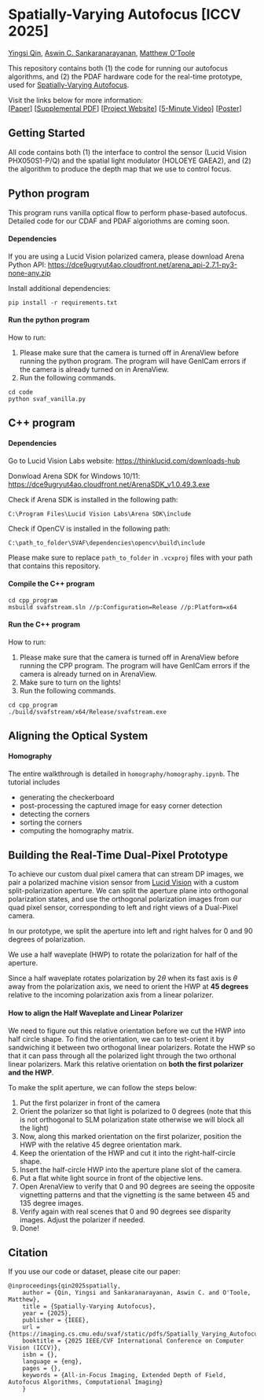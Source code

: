 # Spatially-Varying Autofocus [ICCV 2025]

[Yingsi Qin](https://yingsiqin.github.io/), [Aswin C. Sankaranarayanan](https://users.ece.cmu.edu/~saswin/), [Matthew O'Toole](https://www.cs.cmu.edu/~motoole2/)

This repository contains both (1) the code for running our autofocus algorithms, and (2) the PDAF hardware code for the real-time prototype, used for [Spatially-Varying Autofocus](https://imaging.cs.cmu.edu/svaf/). 

Visit the links below for more information:\
 [[Paper](https://imaging.cs.cmu.edu/svaf/static/pdfs/Spatially_Varying_Autofocus.pdf)] [[Supplemental PDF](https://imaging.cs.cmu.edu/svaf/static/pdfs/Spatially_Varying_Autofocus-supp.pdf)] [[Project Website](https://imaging.cs.cmu.edu/svaf/)] [[5-Minute Video](https://www.youtube.com/watch?v=WNPkUB9o2Fo)] [[Poster](https://imaging.cs.cmu.edu/svaf/static/pdfs/Spatially_Varying_Autofocus-poster.pdf)]

## Getting Started

All code contains both (1) the interface to control the sensor (Lucid Vision PHX050S1-P/Q) and the spatial light modulator (HOLOEYE GAEA2), and (2) the algorithm to produce the depth map that we use to control focus. 

## Python program

This program runs vanilla optical flow to perform phase-based autofocus. Detailed code for our CDAF and PDAF algoriothms are coming soon.

#### Dependencies
If you are using a Lucid Vision polarized camera, please download Arena Python API:
https://dce9ugryut4ao.cloudfront.net/arena_api-2.7.1-py3-none-any.zip

Install additional dependencies:
```
pip install -r requirements.txt
```

#### Run the python program
How to run:
1. Please make sure that the camera is turned off in ArenaView before running the python program. The program will have GenICam errors if the camera is already turned on in ArenaView.
2. Run the following commands.
```
cd code
python svaf_vanilla.py
```

## C++ program
#### Dependencies
Go to Lucid Vision Labs website:
https://thinklucid.com/downloads-hub

Donwload Arena SDK for Windows 10/11:
https://dce9ugryut4ao.cloudfront.net/ArenaSDK_v1.0.49.3.exe

Check if Arena SDK is installed in the following path:
```
C:\Program Files\Lucid Vision Labs\Arena SDK\include
```

Check if OpenCV is installed in the following path:
```
C:\path_to_folder\SVAF\dependencies\opencv\build\include
```

Please make sure to replace `path_to_folder` in `.vcxproj` files with your path that contains this repository.

#### Compile the C++ program
```
cd cpp_program
msbuild svafstream.sln //p:Configuration=Release //p:Platform=x64
```

#### Run the C++ program
How to run:
1. Please make sure that the camera is turned off in ArenaView before running the CPP program. The program will have GenICam errors if the camera is already turned on in ArenaView.
2. Make sure to turn on the lights!
3. Run the following commands.
```
cd cpp_program
./build/svafstream/x64/Release/svafstream.exe
```

## Aligning the Optical System

#### Homography
The entire walkthrough is detailed in `homography/homography.ipynb`. The tutorial includes 
- generating the checkerboard
- post-processing the captured image for easy corner detection
- detecting the corners
- sorting the corners
- computing the homography matrix.

## Building the Real-Time Dual-Pixel Prototype

To achieve our custom dual pixel camera that can stream DP images, we pair a polarized machine vision sensor from [Lucid Vision](https://thinklucid.com/product/phoenix-5-0-mp-polarization-model-imx264mzrmyr/) with a custom split-polarization aperture. We can split the aperture plane into orthogonal polarization states, and use the orthogonal polarization images from our quad pixel sensor, corresponding to left and right views of a Dual-Pixel camera.

In our prototype, we split the aperture into left and right halves for 0 and 90 degrees of polarization.

We use a half waveplate (HWP) to rotate the polarization for half of the aperture.

Since a half waveplate rotates polarization by $2\theta$ when its fast axis is $\theta$ away from the polarization axis, we need to orient the HWP at **45 degrees** relative to the incoming polarization axis from a linear polarizer.

#### How to align the Half Waveplate and Linear Polarizer

We need to figure out this relative orientation before we cut the HWP into half circle shape. To find the orientation, we can to test-orient it by sandwiching it between two orthogonal linear polarizers. Rotate the HWP so that it can pass through all the polarized light through the two orthonal linear polarizers. Mark this relative orientation on **both the first polarizer and the HWP**.

To make the split aperture, we can follow the steps below:
1. Put the first polarizer in front of the camera
2. Orient the polarizer so that light is polarized to 0 degrees (note that this is not orthogonal to SLM polarization state otherwise we will block all the light)
3. Now, along this marked orientation on the first polarizer, position the HWP with the relative 45 degree orientation mark.
4. Keep the orientation of the HWP and cut it into the right-half-circle shape.
5. Insert the half-circle HWP into the aperture plane slot of the camera.
6. Put a flat white light source in front of the objective lens.
7. Open ArenaView to verify that 0 and 90 degrees are seeing the opposite vignetting patterns and that the vignetting is the same between 45 and 135 degree images.
8. Verify again with real scenes that 0 and 90 degrees see disparity images. Adjust the polarizer if needed.
9. Done!

## Citation

If you use our code or dataset, please cite our paper:
```
@inproceedings{qin2025spatially,
    author = {Qin, Yingsi and Sankaranarayanan, Aswin C. and O'Toole, Matthew},
    title = {Spatially-Varying Autofocus},
    year = {2025},
    publisher = {IEEE},
    url = {https://imaging.cs.cmu.edu/svaf/static/pdfs/Spatially_Varying_Autofocus.pdf},
    booktitle = {2025 IEEE/CVF International Conference on Computer Vision (ICCV)},
    isbn = {},
    language = {eng},
    pages = {},
    keywords = {All-in-Focus Imaging, Extended Depth of Field, Autofocus Algorithms, Computational Imaging}
    }
```